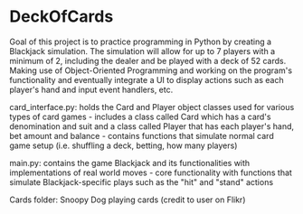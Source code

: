 # DeckOfCards
Goal of this project is to practice programming in Python by creating a Blackjack simulation. The simulation will allow for up to 7 players with a minimum of 2, including the dealer and be played with a deck of 52 cards. Making use of Object-Oriented Programming and working on the program's functionality and eventually integrate a UI to display actions such as each player's hand and input event handlers, etc. 

card_interface.py: holds the Card and Player object classes used for various types of card games
    - includes a class called Card which has a card's denomination and suit and a class called Player that has each player's hand, bet amount and balance
    - contains functions that simulate normal card game setup (i.e. shuffling a deck, betting, how many players)

main.py: contains the game Blackjack and its functionalities with implementations of real world moves
    - core functionality with functions that simulate Blackjack-specific plays such as the "hit" and "stand" actions

Cards folder: Snoopy Dog playing cards (credit to user on Flikr)